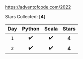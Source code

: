 https://adventofcode.com/2022


Stars Collected: [**4**]

| Day | Python | Scala | Stars |
|:---:|:---:|:---:|:---:|
| `1` | ✔️ | ✔️ | **4** |
| `2` | ✔️ | ✔️ | **4** |
